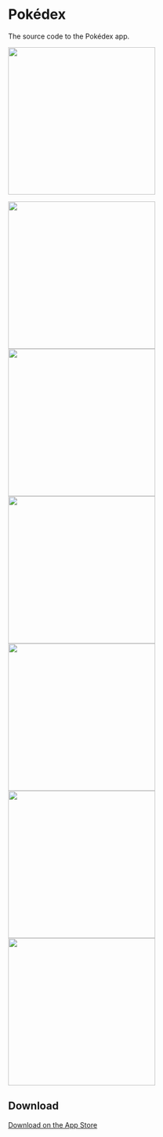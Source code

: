 # Pokédex
The source code to the Pokédex app.

<img src="https://user-images.githubusercontent.com/5507600/167199912-333d0ef6-0c6c-4169-b0dd-74ecb2a45a45.mov" width="300" />

<img src="https://user-images.githubusercontent.com/5507600/167197447-e9c4a265-0739-4810-9d39-014efe1c0a15.jpeg" width="300" /> <img src="https://user-images.githubusercontent.com/5507600/167197475-9e07c031-6e1b-4d8a-b088-0a18c82f56d5.jpeg" width="300" /> 
<img src="https://user-images.githubusercontent.com/5507600/167197481-c143fee9-ad3c-44f7-8daa-d956e4f05b9a.jpeg" width="300" /> 
<img src="https://user-images.githubusercontent.com/5507600/167197485-1fb57420-0f29-488d-91bc-738c56f889dd.jpeg" width="300" /> 
<img src="https://user-images.githubusercontent.com/5507600/167197488-8d551915-0eef-47dc-ba87-abd4a3bcbd72.jpeg" width="300" /> 
<img src="https://user-images.githubusercontent.com/5507600/167197492-913bd0d0-f27c-4f0d-bf81-e6455686e8a4.jpeg" width="300" />
 
## Download
[Download on the App Store](https://itunes.apple.com/in/app/pokegodex/id1138813329?mt=8)
